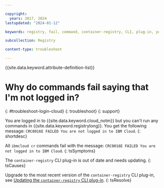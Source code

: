 ```yaml
---

copyright:
  years: 2017, 2024
lastupdated: "2024-01-12"

keywords: registry, fail, command, container-registry, CLI, plug-in, you are not logged in to IBM Cloud, failed, CRC0016E

subcollection: Registry

content-type: troubleshoot

---
```


{{site.data.keyword.attribute-definition-list}}

# Why do commands fail saying that I'm not logged in?
{: #troubleshoot-login-cloud}
{: troubleshoot}
{: support}

You are logged in to {{site.data.keyword.cloud_notm}} but you can't run any commands in {{site.data.keyword.registrylong}}. You get the following message: `CRC0016E FAILED You are not logged in to IBM Cloud`.
{: shortdesc}

All `ibmcloud cr` commands fail with the message: `CRC0016E FAILED You are not logged in to IBM Cloud`.
{: tsSymptoms}

The `container-registry` CLI plug-in is out of date and needs updating.
{: tsCauses}

Upgrade to the most recent version of the `container-registry` CLI plug-in, see [Updating the `container-registry` CLI plug-in](/docs/Registry?topic=Registry-registry_setup_cli_namespace#registry_cli_update).
{: tsResolve}
